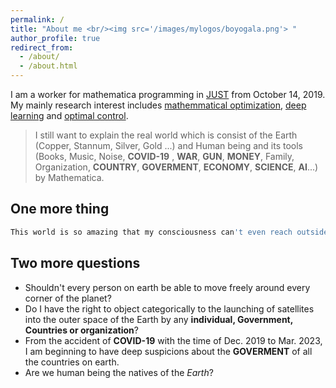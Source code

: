 ```yaml
---
permalink: /
title: "About me <br/><img src='/images/mylogos/boyogala.png'> "
author_profile: true
redirect_from:
  - /about/
  - /about.html
---
```


I am a worker for mathematica programming in [JUST](www.just.edu.cn) from October 14, 2019. My mainly research interest includes [mathemmatical optimization](https://en.wikipedia.org/wiki/Mathematical_optimization), [deep learning](https://en.wikipedia.org/wiki/Deep_learning) and [optimal control](https://en.wikipedia.org/wiki/Optimal_control). 
> I still want to explain the real world which is consist of the Earth (Copper, Stannum, Silver, Gold ...) and Human being and its tools (Books, Music, Noise, **COVID-19** , **WAR**, **GUN**, **MONEY**, Family, Organization, **COUNTRY**, **GOVERMENT**, **ECONOMY**, **SCIENCE**, **AI**...) by Mathematica. 
 

One more thing 
------
```js
This world is so amazing that my consciousness can't even reach outside the solar system!
```

Two more questions 
------ 
- Shouldn't every person on earth be able to move freely around every corner of the planet? 
- Do I have the right to object categorically to the launching of satellites into the outer space of the Earth by any **individual, Government, Countries or organization**? 
- From the accident of **COVID-19** with the time of Dec. 2019 to Mar. 2023, I am beginning to have deep suspicions about the **GOVERMENT** of all the countries on earth.
- Are we human being the natives of the *Earth*? 
